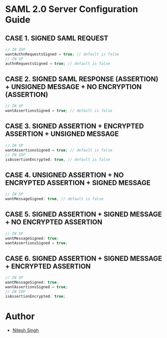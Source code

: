 # SAML 2.0 Server Configuration Guide

## CASE 1. SIGNED SAML REQUEST

```javascript
// IN IDP
wantAuthnRequestsSigned = true; // default is false
// IN SP
authnRequestsSigned = true; // default is false
```

## CASE 2. SIGNED SAML RESPONSE (ASSERTION) + UNSIGNED MESSAGE + NO ENCRYPTION (ASSERTION)

```javascript
// IN SP
wantAssertionsSigned = true; // default is false
```

## CASE 3. SIGNED ASSERTION + ENCRYPTED ASSERTION + UNSIGNED MESSAGE

```javascript
// IN SP
wantAssertionsSigned = true; // default is false
// IN IDP
isAssertionEncrypted: true, // default is false
```

## CASE 4. UNSIGNED ASSERTION + NO ENCRYPTED ASSERTION + SIGNED MESSAGE

```javascript
// IN SP
wantMessageSigned: true, // default is false
```

## CASE 5. SIGNED ASSERTION + SIGNED MESSAGE + NO ENCRYPTED ASSERTION

```javascript
// IN SP
wantMessageSigned: true;
wantAssertionsSigned = true;
```

## CASE 6. SIGNED ASSERTION + SIGNED MESSAGE + ENCRYPTED ASSERTION

```javascript
// IN SP
wantMessageSigned: true;
wantAssertionsSigned = true;
// IN IDP
isAssertionEncrypted: true;
```

# Author

- [Nitesh Singh](https://www.linkedin.com/in/iamnitesh/)
